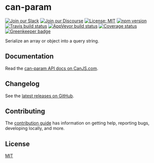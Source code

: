 # can-param

[![Join our Slack](https://img.shields.io/badge/slack-join%20chat-611f69.svg)](https://www.bitovi.com/community/slack?utm_source=badge&utm_medium=badge&utm_campaign=pr-badge&utm_content=badge)
[![Join our Discourse](https://img.shields.io/discourse/https/forums.bitovi.com/posts.svg)](https://forums.bitovi.com/?utm_source=badge&utm_medium=badge&utm_campaign=pr-badge&utm_content=badge)
[![License: MIT](https://img.shields.io/badge/license-MIT-blue.svg)](https://github.com/canjs/can-param/blob/master/LICENSE.md)
[![npm version](https://badge.fury.io/js/can-param.svg)](https://www.npmjs.com/package/can-param)
[![Travis build status](https://travis-ci.org/canjs/can-param.svg?branch=master)](https://travis-ci.org/canjs/can-param)
[![AppVeyor build status](https://ci.appveyor.com/api/projects/status/github/canjs/can-param?branch=master&svg=true)](https://ci.appveyor.com/project/matthewp/can-param)
[![Coverage status](https://coveralls.io/repos/github/canjs/can-param/badge.svg?branch=master)](https://coveralls.io/github/canjs/can-param?branch=master)
[![Greenkeeper badge](https://badges.greenkeeper.io/canjs/can-param.svg)](https://greenkeeper.io/)

Serialize an array or object into a query string.

## Documentation

Read the [can-param API docs on CanJS.com](https://canjs.com/doc/can-param.html).

## Changelog

See the [latest releases on GitHub](https://github.com/canjs/can-param/releases).

## Contributing

The [contribution guide](https://github.com/canjs/can-param/blob/master/CONTRIBUTING.md) has information on getting help, reporting bugs, developing locally, and more.

## License

[MIT](https://github.com/canjs/can-param/blob/master/LICENSE.md)
